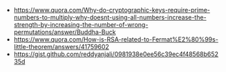 - https://www.quora.com/Why-do-cryptographic-keys-require-prime-numbers-to-multiply-why-doesnt-using-all-numbers-increase-the-strength-by-increasing-the-number-of-wrong-permutations/answer/Buddha-Buck
- https://www.quora.com/How-is-RSA-related-to-Fermat%E2%80%99s-little-theorem/answers/41759602
- https://gist.github.com/reddyanjali/0981938e0ee56c39ec4f48568b65235d
